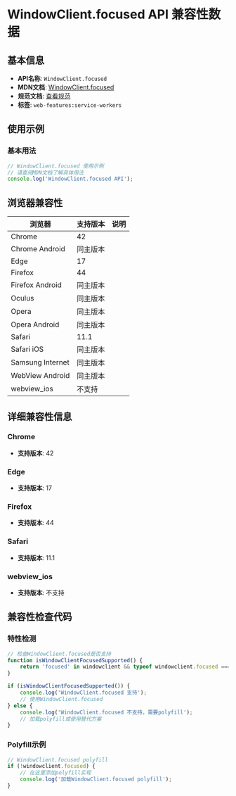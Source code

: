 # WindowClient.focused API 兼容性数据

## 基本信息

- **API名称**: `WindowClient.focused`
- **MDN文档**: [WindowClient.focused](https://developer.mozilla.org/docs/Web/API/WindowClient/focused)
- **规范文档**: [查看规范](https://w3c.github.io/ServiceWorker/#client-focused)
- **标签**: `web-features:service-workers`

## 使用示例

### 基本用法

```javascript
// WindowClient.focused 使用示例
// 请查阅MDN文档了解具体用法
console.log('WindowClient.focused API');
```

## 浏览器兼容性

| 浏览器 | 支持版本 | 说明 |
|--------|----------|------|
| Chrome | 42 |  |
| Chrome Android | 同主版本 |  |
| Edge | 17 |  |
| Firefox | 44 |  |
| Firefox Android | 同主版本 |  |
| Oculus | 同主版本 |  |
| Opera | 同主版本 |  |
| Opera Android | 同主版本 |  |
| Safari | 11.1 |  |
| Safari iOS | 同主版本 |  |
| Samsung Internet | 同主版本 |  |
| WebView Android | 同主版本 |  |
| webview_ios | 不支持 |  |

## 详细兼容性信息

### Chrome

- **支持版本**: 42

### Edge

- **支持版本**: 17

### Firefox

- **支持版本**: 44

### Safari

- **支持版本**: 11.1

### webview_ios

- **支持版本**: 不支持

## 兼容性检查代码

### 特性检测

```javascript
// 检查WindowClient.focused是否支持
function isWindowClientFocusedSupported() {
    return 'focused' in windowclient && typeof windowclient.focused === 'function';
}

if (isWindowClientFocusedSupported()) {
    console.log('WindowClient.focused 支持');
    // 使用WindowClient.focused
} else {
    console.log('WindowClient.focused 不支持，需要polyfill');
    // 加载polyfill或使用替代方案
}
```

### Polyfill示例

```javascript
// WindowClient.focused polyfill
if (!windowclient.focused) {
    // 在这里添加polyfill实现
    console.log('加载WindowClient.focused polyfill');
}
```

